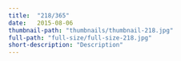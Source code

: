 ```yaml
---
title:  "218/365"
date:   2015-08-06
thumbnail-path: "thumbnails/thumbnail-218.jpg"
full-path: "full-size/full-size-218.jpg"
short-description: "Description"
---
```

